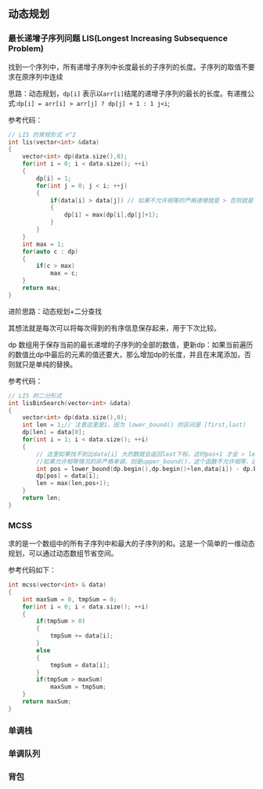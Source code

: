 ## 动态规划

### 最长递增子序列问题 LIS(Longest Increasing Subsequence Problem)
找到一个序列中，所有递增子序列中长度最长的子序列的长度。子序列的取值不要求在原序列中连续

思路：动态规划，`dp[i]` 表示以`arr[i]`结尾的递增子序列的最长的长度。有递推公式:`dp[i] = arr[i] > arr[j] ? dp[j] + 1 : 1 j<i`;

参考代码：
``` cpp
// LIS 的常规形式 n^2
int lis(vector<int> &data)
{
    vector<int> dp(data.size(),0);
    for(int i = 0; i < data.size(); ++i)
    {
        dp[i] = 1;
        for(int j = 0; j < i; ++j)
        {
            if(data[i] > data[j]) // 如果不允许相等的严格递增就是 > 否则就是 >=
            {
                dp[i] = max(dp[i],dp[j]+1);
            }
        }
    }
    int max = 1;
    for(auto c : dp)
    {
        if(c > max)
            max = c;
    }
    return max;
}
```

进阶思路：动态规划+二分查找 

其想法就是每次可以将每次得到的有序信息保存起来，用于下次比较。

dp 数组用于保存当前的最长递增的子序列的全部的数值，更新dp：如果当前遍历的数值比dp中最后的元素的值还要大，那么增加dp的长度，并且在末尾添加，否则就只是单纯的替换。

参考代码：
``` cpp
// LIS 的二分形式
int lisBinSearch(vector<int> &data)
{
    vector<int> dp(data.size(),0);
    int len = 1;// 注意这里是1，因为 lower_bound() 的区间是 [first,last)
    dp[len] = data[0];
    for(int i = 1; i < data.size(); ++i)
    {
        // 这里如果找不到比data[i] 大的数就会返回last下标，这时pos+1 才会 > len，否则都是都会返回小于等于len的值
        //如果允许相等情况的非严格单调，则是upper_bound()，这个函数不允许相等，因此相等时仍然会返回last，把相等的data[i] 加入到末尾
        int pos = lower_bound(dp.begin(),dp.begin()+len,data[i]) - dp.begin();
        dp[pos] = data[i];
        len = max(len,pos+1);
    }
    return len;
}
```

### MCSS
求的是一个数组中的所有子序列中和最大的子序列的和。这是一个简单的一维动态规划，可以通过动态数组节省空间。

参考代码如下：
``` cpp
int mcss(vector<int> & data)
{
    int maxSum = 0, tmpSum = 0;
    for(int i = 0; i < data.size(); ++i)
    {
        if(tmpSum > 0)
        {
            tmpSum += data[i];
        }
        else
        {
            tmpSum = data[i];
        }
        if(tmpSum > maxSum)
            maxSum = tmpSum;
    }
    return maxSum;
}
```

### 单调栈

### 单调队列

### 背包